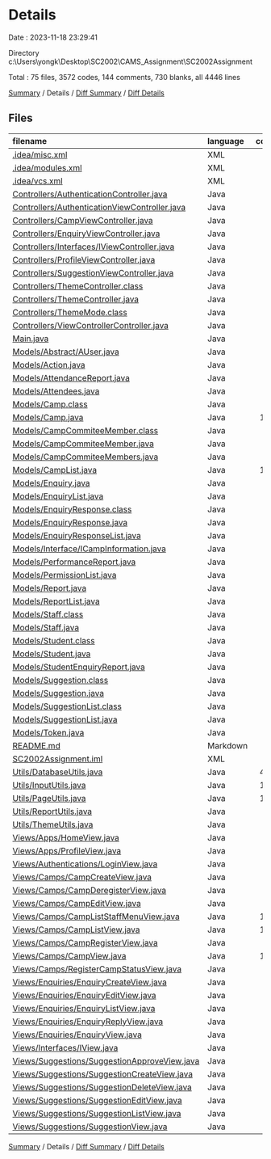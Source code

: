 # Details

Date : 2023-11-18 23:29:41

Directory c:\\Users\\yongk\\Desktop\\SC2002\\CAMS_Assignment\\SC2002Assignment

Total : 75 files,  3572 codes, 144 comments, 730 blanks, all 4446 lines

[Summary](results.md) / Details / [Diff Summary](diff.md) / [Diff Details](diff-details.md)

## Files
| filename | language | code | comment | blank | total |
| :--- | :--- | ---: | ---: | ---: | ---: |
| [.idea/misc.xml](/.idea/misc.xml) | XML | 6 | 0 | 0 | 6 |
| [.idea/modules.xml](/.idea/modules.xml) | XML | 8 | 0 | 0 | 8 |
| [.idea/vcs.xml](/.idea/vcs.xml) | XML | 6 | 0 | 0 | 6 |
| [Controllers/AuthenticationController.java](/Controllers/AuthenticationController.java) | Java | 87 | 8 | 20 | 115 |
| [Controllers/AuthenticationViewController.java](/Controllers/AuthenticationViewController.java) | Java | 10 | 1 | 7 | 18 |
| [Controllers/CampViewController.java](/Controllers/CampViewController.java) | Java | 37 | 1 | 8 | 46 |
| [Controllers/EnquiryViewController.java](/Controllers/EnquiryViewController.java) | Java | 32 | 0 | 9 | 41 |
| [Controllers/Interfaces/IViewController.java](/Controllers/Interfaces/IViewController.java) | Java | 4 | 3 | 2 | 9 |
| [Controllers/ProfileViewController.java](/Controllers/ProfileViewController.java) | Java | 4 | 0 | 6 | 10 |
| [Controllers/SuggestionViewController.java](/Controllers/SuggestionViewController.java) | Java | 42 | 3 | 11 | 56 |
| [Controllers/ThemeController.class](/Controllers/ThemeController.class) | Java | 32 | 0 | 0 | 32 |
| [Controllers/ThemeController.java](/Controllers/ThemeController.java) | Java | 49 | 0 | 12 | 61 |
| [Controllers/ThemeMode.class](/Controllers/ThemeMode.class) | Java | 20 | 0 | 0 | 20 |
| [Controllers/ViewControllerController.java](/Controllers/ViewControllerController.java) | Java | 62 | 5 | 10 | 77 |
| [Main.java](/Main.java) | Java | 22 | 21 | 16 | 59 |
| [Models/Abstract/AUser.java](/Models/Abstract/AUser.java) | Java | 32 | 0 | 9 | 41 |
| [Models/Action.java](/Models/Action.java) | Java | 15 | 0 | 5 | 20 |
| [Models/AttendanceReport.java](/Models/AttendanceReport.java) | Java | 4 | 1 | 2 | 7 |
| [Models/Attendees.java](/Models/Attendees.java) | Java | 59 | 0 | 13 | 72 |
| [Models/Camp.class](/Models/Camp.class) | Java | 49 | 0 | 0 | 49 |
| [Models/Camp.java](/Models/Camp.java) | Java | 198 | 18 | 55 | 271 |
| [Models/CampCommiteeMember.class](/Models/CampCommiteeMember.class) | Java | 7 | 0 | 0 | 7 |
| [Models/CampCommiteeMember.java](/Models/CampCommiteeMember.java) | Java | 12 | 1 | 7 | 20 |
| [Models/CampCommiteeMembers.java](/Models/CampCommiteeMembers.java) | Java | 53 | 0 | 13 | 66 |
| [Models/CampList.java](/Models/CampList.java) | Java | 114 | 0 | 29 | 143 |
| [Models/Enquiry.java](/Models/Enquiry.java) | Java | 43 | 3 | 13 | 59 |
| [Models/EnquiryList.java](/Models/EnquiryList.java) | Java | 53 | 6 | 12 | 71 |
| [Models/EnquiryResponse.class](/Models/EnquiryResponse.class) | Java | 14 | 0 | 0 | 14 |
| [Models/EnquiryResponse.java](/Models/EnquiryResponse.java) | Java | 37 | 1 | 10 | 48 |
| [Models/EnquiryResponseList.java](/Models/EnquiryResponseList.java) | Java | 44 | 1 | 11 | 56 |
| [Models/Interface/ICampInformation.java](/Models/Interface/ICampInformation.java) | Java | 14 | 0 | 4 | 18 |
| [Models/PerformanceReport.java](/Models/PerformanceReport.java) | Java | 2 | 1 | 1 | 4 |
| [Models/PermissionList.java](/Models/PermissionList.java) | Java | 61 | 3 | 12 | 76 |
| [Models/Report.java](/Models/Report.java) | Java | 3 | 0 | 3 | 6 |
| [Models/ReportList.java](/Models/ReportList.java) | Java | 8 | 0 | 4 | 12 |
| [Models/Staff.class](/Models/Staff.class) | Java | 14 | 0 | 0 | 14 |
| [Models/Staff.java](/Models/Staff.java) | Java | 27 | 2 | 12 | 41 |
| [Models/Student.class](/Models/Student.class) | Java | 27 | 0 | 0 | 27 |
| [Models/Student.java](/Models/Student.java) | Java | 43 | 8 | 19 | 70 |
| [Models/StudentEnquiryReport.java](/Models/StudentEnquiryReport.java) | Java | 3 | 1 | 2 | 6 |
| [Models/Suggestion.class](/Models/Suggestion.class) | Java | 13 | 0 | 0 | 13 |
| [Models/Suggestion.java](/Models/Suggestion.java) | Java | 28 | 0 | 12 | 40 |
| [Models/SuggestionList.class](/Models/SuggestionList.class) | Java | 29 | 0 | 0 | 29 |
| [Models/SuggestionList.java](/Models/SuggestionList.java) | Java | 98 | 2 | 16 | 116 |
| [Models/Token.java](/Models/Token.java) | Java | 27 | 1 | 7 | 35 |
| [README.md](/README.md) | Markdown | 2 | 0 | 2 | 4 |
| [SC2002Assignment.iml](/SC2002Assignment.iml) | XML | 11 | 0 | 0 | 11 |
| [Utils/DatabaseUtils.java](/Utils/DatabaseUtils.java) | Java | 416 | 4 | 69 | 489 |
| [Utils/InputUtils.java](/Utils/InputUtils.java) | Java | 175 | 2 | 13 | 190 |
| [Utils/PageUtils.java](/Utils/PageUtils.java) | Java | 185 | 0 | 44 | 229 |
| [Utils/ReportUtils.java](/Utils/ReportUtils.java) | Java | 12 | 0 | 5 | 17 |
| [Utils/ThemeUtils.java](/Utils/ThemeUtils.java) | Java | 13 | 0 | 3 | 16 |
| [Views/Apps/HomeView.java](/Views/Apps/HomeView.java) | Java | 56 | 1 | 19 | 76 |
| [Views/Apps/ProfileView.java](/Views/Apps/ProfileView.java) | Java | 60 | 3 | 7 | 70 |
| [Views/Authentications/LoginView.java](/Views/Authentications/LoginView.java) | Java | 69 | 3 | 12 | 84 |
| [Views/Camps/CampCreateView.java](/Views/Camps/CampCreateView.java) | Java | 17 | 2 | 4 | 23 |
| [Views/Camps/CampDeregisterView.java](/Views/Camps/CampDeregisterView.java) | Java | 17 | 2 | 4 | 23 |
| [Views/Camps/CampEditView.java](/Views/Camps/CampEditView.java) | Java | 17 | 2 | 6 | 25 |
| [Views/Camps/CampListStaffMenuView.java](/Views/Camps/CampListStaffMenuView.java) | Java | 147 | 1 | 22 | 170 |
| [Views/Camps/CampListView.java](/Views/Camps/CampListView.java) | Java | 190 | 2 | 18 | 210 |
| [Views/Camps/CampRegisterView.java](/Views/Camps/CampRegisterView.java) | Java | 17 | 2 | 6 | 25 |
| [Views/Camps/CampView.java](/Views/Camps/CampView.java) | Java | 163 | 3 | 17 | 183 |
| [Views/Camps/RegisterCampStatusView.java](/Views/Camps/RegisterCampStatusView.java) | Java | 17 | 2 | 5 | 24 |
| [Views/Enquiries/EnquiryCreateView.java](/Views/Enquiries/EnquiryCreateView.java) | Java | 22 | 1 | 6 | 29 |
| [Views/Enquiries/EnquiryEditView.java](/Views/Enquiries/EnquiryEditView.java) | Java | 21 | 1 | 6 | 28 |
| [Views/Enquiries/EnquiryListView.java](/Views/Enquiries/EnquiryListView.java) | Java | 56 | 1 | 11 | 68 |
| [Views/Enquiries/EnquiryReplyView.java](/Views/Enquiries/EnquiryReplyView.java) | Java | 21 | 1 | 8 | 30 |
| [Views/Enquiries/EnquiryView.java](/Views/Enquiries/EnquiryView.java) | Java | 92 | 1 | 12 | 105 |
| [Views/Interfaces/IView.java](/Views/Interfaces/IView.java) | Java | 6 | 0 | 3 | 9 |
| [Views/Suggestions/SuggestionApproveView.java](/Views/Suggestions/SuggestionApproveView.java) | Java | 22 | 2 | 8 | 32 |
| [Views/Suggestions/SuggestionCreateView.java](/Views/Suggestions/SuggestionCreateView.java) | Java | 22 | 2 | 7 | 31 |
| [Views/Suggestions/SuggestionDeleteView.java](/Views/Suggestions/SuggestionDeleteView.java) | Java | 22 | 2 | 8 | 32 |
| [Views/Suggestions/SuggestionEditView.java](/Views/Suggestions/SuggestionEditView.java) | Java | 22 | 2 | 9 | 33 |
| [Views/Suggestions/SuggestionListView.java](/Views/Suggestions/SuggestionListView.java) | Java | 78 | 5 | 13 | 96 |
| [Views/Suggestions/SuggestionView.java](/Views/Suggestions/SuggestionView.java) | Java | 52 | 6 | 11 | 69 |

[Summary](results.md) / Details / [Diff Summary](diff.md) / [Diff Details](diff-details.md)